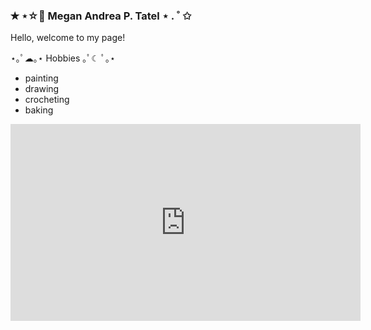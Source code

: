 ### ✭ ⋆☆ﾟ Megan Andrea P. Tatel  ⋆ . ˚ ✩

Hello, welcome to my page! 

⋆｡ﾟ☁︎｡⋆ Hobbies ｡ﾟ☾ ﾟ｡⋆

- painting
- drawing
- crocheting
- baking










<iframe width="560" height="315" src="https://www.youtube.com/embed/sN7HR_7c8Sk" title="YouTube video player" frameborder="0" allow="accelerometer; autoplay; clipboard-write; encrypted-media; gyroscope; picture-in-picture; web-share" allowfullscreen></iframe>
